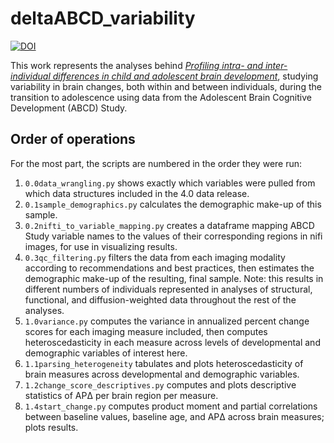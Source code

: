 # deltaABCD_variability

[![DOI](https://zenodo.org/badge/406529480.svg)](https://zenodo.org/badge/latestdoi/406529480)


This work represents the analyses behind [_Profiling intra- and inter-individual differences in child and adolescent brain development_](https://doi.org/10.1101/2022.12.19.521089), studying variability in brain changes, both within and between individuals, during the transition to adolescence using data from the Adolescent Brain Cognitive Development (ABCD) Study.
## Order of operations
For the most part, the scripts are numbered in the order they were run:
1. `0.0data_wrangling.py` shows exactly which variables were pulled from which data structures included in the 4.0 data release.
2. `0.1sample_demographics.py` calculates the demographic make-up of this sample.
3. `0.2nifti_to_variable_mapping.py` creates a dataframe mapping ABCD Study variable names to the values of their corresponding regions in nifi images, for use in visualizing results.
4. `0.3qc_filtering.py` filters the data from each imaging modality according to recommendations and best practices, then estimates the demographic make-up of the resulting, final sample. Note: this results in different numbers of individuals represented in analyses of structural, functional, and diffusion-weighted data throughout the rest of the analyses.
5. `1.0variance.py` computes the variance in annualized percent change scores for each imaging measure included, then computes heteroscedasticity in each measure across levels of developmental and demographic variables of interest here.
6. `1.1parsing_heterogeneity` tabulates and plots heteroscedasticity of  brain measures across developmental and demographic variables.
7. `1.2change_score_descriptives.py` computes and plots descriptive statistics of APΔ per brain region per measure.
8. `1.4start_change.py` computes product moment and partial correlations between baseline values, baseline age, and APΔ across brain measures; plots results.
